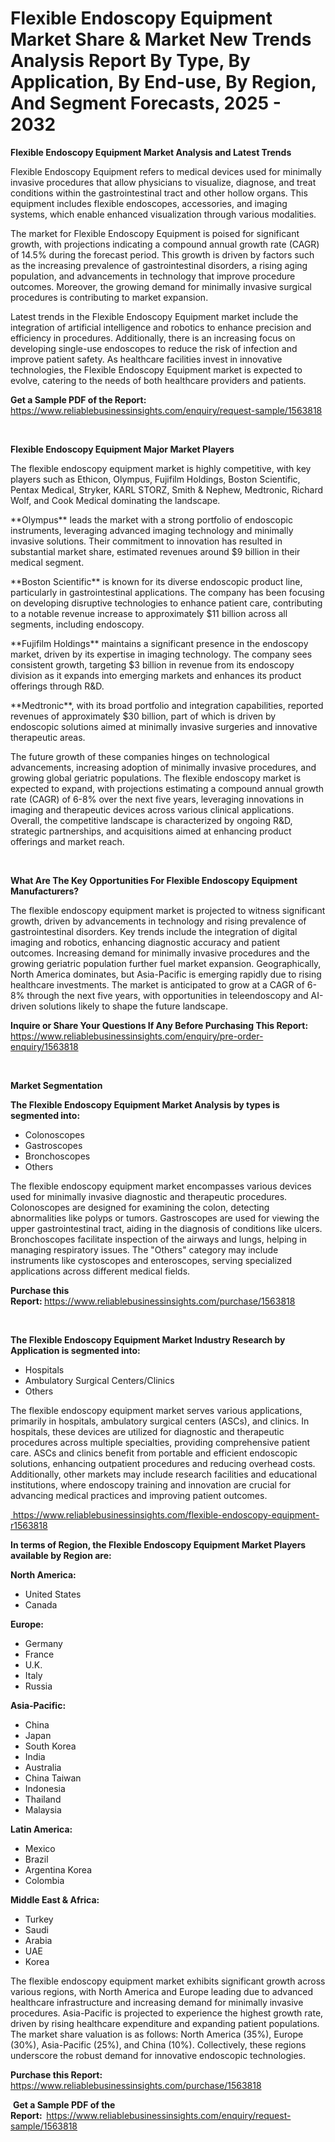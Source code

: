 <p><h1>Flexible Endoscopy Equipment Market Share & Market New Trends Analysis Report By Type, By Application, By End-use, By Region, And Segment Forecasts, 2025 - 2032</h1></p><p><strong>Flexible Endoscopy Equipment Market Analysis and Latest Trends</strong></p>
<p><p>Flexible Endoscopy Equipment refers to medical devices used for minimally invasive procedures that allow physicians to visualize, diagnose, and treat conditions within the gastrointestinal tract and other hollow organs. This equipment includes flexible endoscopes, accessories, and imaging systems, which enable enhanced visualization through various modalities.</p><p>The market for Flexible Endoscopy Equipment is poised for significant growth, with projections indicating a compound annual growth rate (CAGR) of 14.5% during the forecast period. This growth is driven by factors such as the increasing prevalence of gastrointestinal disorders, a rising aging population, and advancements in technology that improve procedure outcomes. Moreover, the growing demand for minimally invasive surgical procedures is contributing to market expansion.</p><p>Latest trends in the Flexible Endoscopy Equipment market include the integration of artificial intelligence and robotics to enhance precision and efficiency in procedures. Additionally, there is an increasing focus on developing single-use endoscopes to reduce the risk of infection and improve patient safety. As healthcare facilities invest in innovative technologies, the Flexible Endoscopy Equipment market is expected to evolve, catering to the needs of both healthcare providers and patients.</p></p>
<p><strong>Get a Sample PDF of the Report:&nbsp;</strong> <a href="https://www.reliablebusinessinsights.com/enquiry/request-sample/1563818?utm_campaign=2716&utm_medium=2&utm_source=Github&utm_content=ia&utm_term=14042025&utm_id=flexible-endoscopy-equipment">https://www.reliablebusinessinsights.com/enquiry/request-sample/1563818</a></p>
<p>&nbsp;</p>
<p><strong>Flexible Endoscopy Equipment Major Market Players</strong></p>
<p><p>The flexible endoscopy equipment market is highly competitive, with key players such as Ethicon, Olympus, Fujifilm Holdings, Boston Scientific, Pentax Medical, Stryker, KARL STORZ, Smith & Nephew, Medtronic, Richard Wolf, and Cook Medical dominating the landscape.</p><p>**Olympus** leads the market with a strong portfolio of endoscopic instruments, leveraging advanced imaging technology and minimally invasive solutions. Their commitment to innovation has resulted in substantial market share, estimated revenues around $9 billion in their medical segment.</p><p>**Boston Scientific** is known for its diverse endoscopic product line, particularly in gastrointestinal applications. The company has been focusing on developing disruptive technologies to enhance patient care, contributing to a notable revenue increase to approximately $11 billion across all segments, including endoscopy.</p><p>**Fujifilm Holdings** maintains a significant presence in the endoscopy market, driven by its expertise in imaging technology. The company sees consistent growth, targeting $3 billion in revenue from its endoscopy division as it expands into emerging markets and enhances its product offerings through R&D.</p><p>**Medtronic**, with its broad portfolio and integration capabilities, reported revenues of approximately $30 billion, part of which is driven by endoscopic solutions aimed at minimally invasive surgeries and innovative therapeutic areas.</p><p>The future growth of these companies hinges on technological advancements, increasing adoption of minimally invasive procedures, and growing global geriatric populations. The flexible endoscopy market is expected to expand, with projections estimating a compound annual growth rate (CAGR) of 6-8% over the next five years, leveraging innovations in imaging and therapeutic devices across various clinical applications. Overall, the competitive landscape is characterized by ongoing R&D, strategic partnerships, and acquisitions aimed at enhancing product offerings and market reach.</p></p>
<p>&nbsp;</p>
<p><strong>What Are The Key Opportunities For Flexible Endoscopy Equipment Manufacturers?</strong></p>
<p><p>The flexible endoscopy equipment market is projected to witness significant growth, driven by advancements in technology and rising prevalence of gastrointestinal disorders. Key trends include the integration of digital imaging and robotics, enhancing diagnostic accuracy and patient outcomes. Increasing demand for minimally invasive procedures and the growing geriatric population further fuel market expansion. Geographically, North America dominates, but Asia-Pacific is emerging rapidly due to rising healthcare investments. The market is anticipated to grow at a CAGR of 6-8% through the next five years, with opportunities in teleendoscopy and AI-driven solutions likely to shape the future landscape.</p></p>
<p><strong>Inquire or Share Your Questions If Any Before Purchasing This Report:</strong> <a href="https://www.reliablebusinessinsights.com/enquiry/pre-order-enquiry/1563818?utm_campaign=2716&utm_medium=2&utm_source=Github&utm_content=ia&utm_term=14042025&utm_id=flexible-endoscopy-equipment">https://www.reliablebusinessinsights.com/enquiry/pre-order-enquiry/1563818</a></p>
<p>&nbsp;</p>
<p><strong>Market Segmentation</strong></p>
<p><strong>The Flexible Endoscopy Equipment Market Analysis by types is segmented into:</strong></p>
<p><ul><li>Colonoscopes</li><li>Gastroscopes</li><li>Bronchoscopes</li><li>Others</li></ul></p>
<p><p>The flexible endoscopy equipment market encompasses various devices used for minimally invasive diagnostic and therapeutic procedures. Colonoscopes are designed for examining the colon, detecting abnormalities like polyps or tumors. Gastroscopes are used for viewing the upper gastrointestinal tract, aiding in the diagnosis of conditions like ulcers. Bronchoscopes facilitate inspection of the airways and lungs, helping in managing respiratory issues. The "Others" category may include instruments like cystoscopes and enteroscopes, serving specialized applications across different medical fields.</p></p>
<p><strong>Purchase this Report:&nbsp;</strong><a href="https://www.reliablebusinessinsights.com/purchase/1563818?utm_campaign=2716&utm_medium=2&utm_source=Github&utm_content=ia&utm_term=14042025&utm_id=flexible-endoscopy-equipment">https://www.reliablebusinessinsights.com/purchase/1563818</a></p>
<p>&nbsp;</p>
<p><strong>The Flexible Endoscopy Equipment Market Industry Research by Application is segmented into:</strong></p>
<p><ul><li>Hospitals</li><li>Ambulatory Surgical Centers/Clinics</li><li>Others</li></ul></p>
<p><p>The flexible endoscopy equipment market serves various applications, primarily in hospitals, ambulatory surgical centers (ASCs), and clinics. In hospitals, these devices are utilized for diagnostic and therapeutic procedures across multiple specialties, providing comprehensive patient care. ASCs and clinics benefit from portable and efficient endoscopic solutions, enhancing outpatient procedures and reducing overhead costs. Additionally, other markets may include research facilities and educational institutions, where endoscopy training and innovation are crucial for advancing medical practices and improving patient outcomes.</p></p>
<p><a href="https://www.reliablebusinessinsights.com/flexible-endoscopy-equipment-r1563818?utm_campaign=2716&utm_medium=2&utm_source=Github&utm_content=ia&utm_term=14042025&utm_id=flexible-endoscopy-equipment">&nbsp;https://www.reliablebusinessinsights.com/flexible-endoscopy-equipment-r1563818</a></p>
<p><strong>In terms of Region, the Flexible Endoscopy Equipment Market Players available by Region are:</strong></p>
<p>
    <p> <strong> North America: </strong>
        <ul>
            <li>United States</li>
            <li>Canada</li>
        </ul>
        </p> 
    <p> <strong> Europe: </strong>
        <ul>
            <li>Germany</li>
            <li>France</li>
            <li>U.K.</li>
            <li>Italy</li>
            <li>Russia</li>
        </ul>
        </p> 
    <p> <strong> Asia-Pacific: </strong>
        <ul>
            <li>China</li>
            <li>Japan</li>
            <li>South Korea</li>
            <li>India</li>
            <li>Australia</li>
            <li>China Taiwan</li>
            <li>Indonesia</li>
            <li>Thailand</li>
            <li>Malaysia</li>
        </ul>
        </p> 
    <p> <strong> Latin America: </strong>
        <ul>
            <li>Mexico</li>
            <li>Brazil</li>
            <li>Argentina Korea</li>
            <li>Colombia</li>
        </ul>
        </p> 
    <p> <strong> Middle East & Africa: </strong>
        <ul>
            <li>Turkey</li>
            <li>Saudi</li>
            <li>Arabia</li>
            <li>UAE</li>
            <li>Korea</li>
        </ul>
    </p>
    </p>
<p><p>The flexible endoscopy equipment market exhibits significant growth across various regions, with North America and Europe leading due to advanced healthcare infrastructure and increasing demand for minimally invasive procedures. Asia-Pacific is projected to experience the highest growth rate, driven by rising healthcare expenditure and expanding patient populations. The market share valuation is as follows: North America (35%), Europe (30%), Asia-Pacific (25%), and China (10%). Collectively, these regions underscore the robust demand for innovative endoscopic technologies.</p></p>
<p><strong>Purchase this Report: </strong><a href="https://www.reliablebusinessinsights.com/purchase/1563818?utm_campaign=2716&utm_medium=2&utm_source=Github&utm_content=ia&utm_term=14042025&utm_id=flexible-endoscopy-equipment">https://www.reliablebusinessinsights.com/purchase/1563818</a></p>
<p>&nbsp;<strong>Get a Sample PDF of the Report:&nbsp;&nbsp;</strong><a href="https://www.reliablebusinessinsights.com/enquiry/request-sample/1563818?utm_campaign=2716&utm_medium=2&utm_source=Github&utm_content=ia&utm_term=14042025&utm_id=flexible-endoscopy-equipment">https://www.reliablebusinessinsights.com/enquiry/request-sample/1563818</a></p>
<p><strong></strong></p>
<p><p></p><p></p><p></p></p>